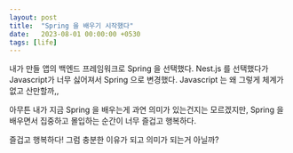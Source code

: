 ```yaml
---
layout: post
title:  "Spring 을 배우기 시작했다"
date:   2023-08-01 00:00:00 +0530
tags: [life]
---
```


내가 만들 앱의 백엔드 프레임워크로 Spring 을 선택했다. Nest.js 를 선택했다가 Javascript가 너무 싫어져서 Spring 으로 변경했다. Javascript 는 왜 그렇게 체계가 없고 산만할까,,

아무튼 내가 지금 Spring 을 배우는게 과연 의미가 있는건지는 모르겠지만, Spring 을 배우면서 집중하고 몰입하는 순간이 너무 즐겁고 행복하다.

즐겁고 행복하다! 그럼 충분한 이유가 되고 의미가 되는거 아닐까?
